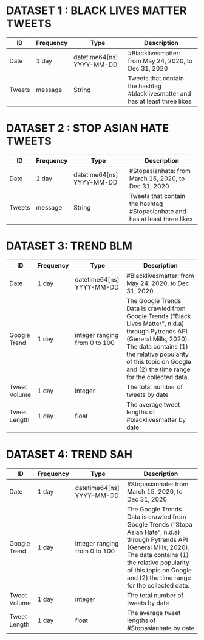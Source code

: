 # DATASET 1 : BLACK LIVES MATTER TWEETS

| ID     | Frequency | Type                      | Description                                                                     | 
|--------|-----------|---------------------------|---------------------------------------------------------------------------------|
| Date   | 1 day     | datetime64[ns] YYYY-MM-DD | #Blacklivesmatter: from May 24, 2020, to Dec 31, 2020                           |  
| Tweets | message   | String                    | Tweets that contain the hashtag #blacklivesmatter  and has at least three likes |   

# DATASET 2 : STOP ASIAN HATE TWEETS
| ID     | Frequency | Type                      | Description                                                                 | 
|--------|-----------|---------------------------|-----------------------------------------------------------------------------|
| Date   | 1 day     | datetime64[ns] YYYY-MM-DD | #Stopasianhate: from March 15, 2020, to Dec 31, 2020                        |  
| Tweets | message   | String                    | Tweets that contain the hashtag #Stopasianhate and has at least three likes |   

# DATASET 3: TREND BLM
| ID            | Frequency | Type                          | Description                                  
|--------|-----------|---------------------------|-----------------------------------------------------------------------------|
| Date          | 1 day     | datetime64[ns] YYYY-MM-DD     | #Blacklivesmatter: from May 24, 2020, to Dec 31, 2020            |  
| Google Trend  | 1 day     | integer ranging from 0 to 100 | The Google Trends Data is crawled from Google Trends (“Black Lives Matter”, n.d.a) through Pytrends API (General Mills, 2020). The data contains (1) the relative popularity of this topic on Google and (2) the time range for the collected data. |
| Tweet Volume  | 1 day     | integer                       | The total number of tweets by date      
| Tweet Length  | 1 day     | float                         | The average tweet lengths of #blacklivesmatter by date  

# DATASET 4: TREND SAH

| ID            | Frequency | Type                          | Description                                                  |
|--------|-----------|---------------------------|-----------------------------------------------------------------------------|
| Date          | 1 day     | datetime64[ns] YYYY-MM-DD     | #Stopasianhate: from March 15, 2020, to Dec 31, 2020               |
| Google Trend  | 1 day     | integer ranging from 0 to 100 | The Google Trends Data is crawled from Google Trends (“Stopa Asian Hate”, n.d.a) through Pytrends API (General Mills, 2020). The data contains (1) the relative popularity of this topic on Google and (2) the time range for the collected data. |
| Tweet Volume  | 1 day     | integer                       | The total number of tweets by date                                       |
| Tweet Length  | 1 day     | float                         | The average tweet lengths of #Stopasianhate by date                                                                                                                                                                                      |
